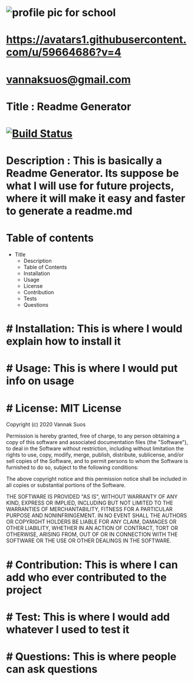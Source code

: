 
# ![profile pic for school](https://user-images.githubusercontent.com/59664686/77477201-5d1e4700-6df2-11ea-843a-0e5cd1710076.jpg)

# https://avatars1.githubusercontent.com/u/59664686?v=4

# vannaksuos@gmail.com

# Title : Readme Generator

# [![Build Status](https://travis-ci.com/vannaksuos/ReadMe-Generator.svg?branch=master)](https://travis-ci.com/vannaksuos/ReadMe-Generator)

# Description : This is basically a Readme Generator.  Its suppose be what I will use for future projects, where it will make it easy and faster to generate a readme.md

# Table of contents

* Title
  * Description
  * Table of Contents
  * Installation
  * Usage
  * License
  * Contribution
  * Tests
  * Questions

# # Installation: This is where I would explain how to install it

# # Usage: This is where I would put info on usage

# # License: MIT License

Copyright (c) 2020 Vannak Suos

Permission is hereby granted, free of charge, to any person obtaining a copy
of this software and associated documentation files (the "Software"), to deal
in the Software without restriction, including without limitation the rights
to use, copy, modify, merge, publish, distribute, sublicense, and/or sell
copies of the Software, and to permit persons to whom the Software is
furnished to do so, subject to the following conditions:

The above copyright notice and this permission notice shall be included in all
copies or substantial portions of the Software.

THE SOFTWARE IS PROVIDED "AS IS", WITHOUT WARRANTY OF ANY KIND, EXPRESS OR
IMPLIED, INCLUDING BUT NOT LIMITED TO THE WARRANTIES OF MERCHANTABILITY,
FITNESS FOR A PARTICULAR PURPOSE AND NONINFRINGEMENT. IN NO EVENT SHALL THE
AUTHORS OR COPYRIGHT HOLDERS BE LIABLE FOR ANY CLAIM, DAMAGES OR OTHER
LIABILITY, WHETHER IN AN ACTION OF CONTRACT, TORT OR OTHERWISE, ARISING FROM,
OUT OF OR IN CONNECTION WITH THE SOFTWARE OR THE USE OR OTHER DEALINGS IN THE
SOFTWARE.

# # Contribution: This is where I can add who ever contributed to the project

# # Test: This is where I would add whatever I used to test it

# # Questions: This is where people can ask questions
